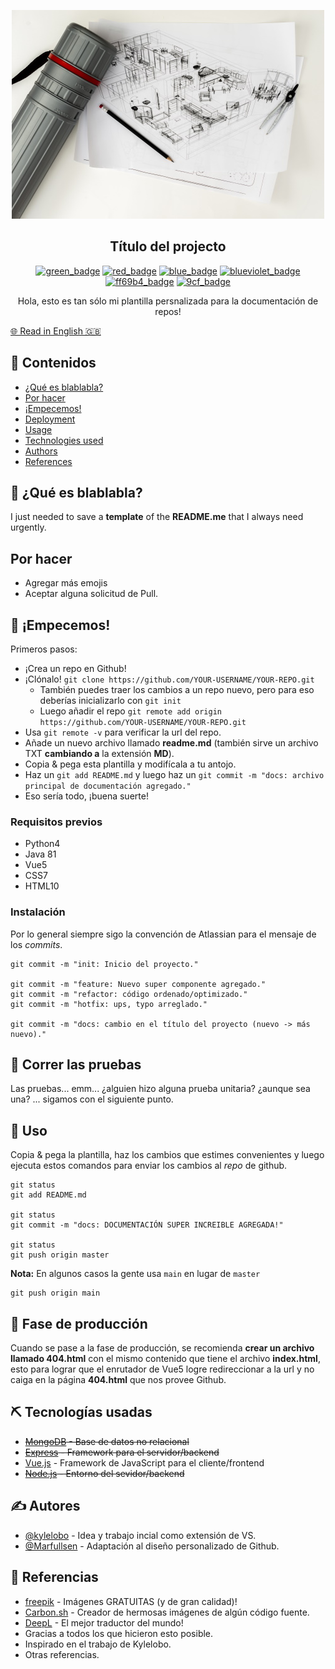 <p align="center">
  <a href="" rel="noopener">
 <img src="./docs/img/logo.jpg" alt="Project logo"></a>
</p>

<div align="center">

## Título del projecto

[![green_badge](https://img.shields.io/badge/insignia-success-success.svg)](https://shields.io/)
[![red_badge](https://img.shields.io/badge/insignia-critical-critical.svg)](https://shields.io/)
[![blue_badge](https://img.shields.io/badge/insignia-blue-blue.svg)](https://shields.io/)
[![blueviolet_badge](https://img.shields.io/badge/insignia-blueviolet-blueviolet.svg)](https://shields.io/)
[![ff69b4_badge](https://img.shields.io/badge/insignia-ff69b4-ff69b4.svg)](https://shields.io/)
[![9cf_badge](https://img.shields.io/badge/insignia-9cf-9cf.svg)](https://shields.io/)

</div>

<p align="center"> 
  Hola, esto es tan sólo mi plantilla persnalizada para la documentación de repos!
</p>

[🌐 Read in English 🇬🇧](./README.md)

## 📝 Contenidos

- [¿Qué es blablabla?](#about)
- [Por hacer](#todo)
- [¡Empecemos!](#getting_started)
- [Deployment](#deployment)
- [Usage](#usage)
- [Technologies used](#built_using)
- [Authors](#authors)
- [References](#acknowledgement)

## 🧐 ¿Qué es blablabla? <a name = "about"></a>

I just needed to save a **template** of the **README.me** that I always need urgently.

## Por hacer  <a name = "todo"></a>

- Agregar más emojis
- Aceptar alguna solicitud de Pull.

## 🏁 ¡Empecemos! <a name = "getting_started"></a>

Primeros pasos:

- ¡Crea un repo en Github!
- ¡Clónalo! `git clone https://github.com/YOUR-USERNAME/YOUR-REPO.git`
  - También puedes traer los cambios a un repo nuevo, pero para eso deberías inicializarlo con `git init` 
  - Luego añadir el repo `git remote add origin https://github.com/YOUR-USERNAME/YOUR-REPO.git`
- Usa `git remote -v` para verificar la url del repo.
- Añade un nuevo archivo llamado **readme.md** (también sirve un archivo TXT **cambiando a** la extensión **MD**).
- Copia & pega esta plantilla y modifícala a tu antojo.
- Haz un `git add README.md` y luego haz un `git commit -m "docs: archivo principal de documentación agregado."`
- Eso sería todo, ¡buena suerte!

### Requisitos previos

- Python4
- Java 81
- Vue5
- CSS7
- HTML10

### Instalación

Por lo general siempre sigo la convención de Atlassian para el mensaje de los _commits_.

```
git commit -m "init: Inicio del proyecto."

git commit -m "feature: Nuevo super componente agregado."
git commit -m "refactor: código ordenado/optimizado."
git commit -m "hotfix: ups, typo arreglado."

git commit -m "docs: cambio en el título del proyecto (nuevo -> más nuevo)."
```

## 🔧 Correr las pruebas <a name = "tests"></a>

Las pruebas... emm... ¿alguien hizo alguna prueba unitaria? ¿aunque sea una? ... sigamos con el siguiente punto.

## 🎈 Uso <a name="usage"></a>

Copia & pega la plantilla, haz los cambios que estimes convenientes y luego ejecuta estos comandos para enviar los cambios al _repo_ de github.

```
git status
git add README.md

git status
git commit -m "docs: DOCUMENTACIÓN SUPER INCREIBLE AGREGADA!"

git status
git push origin master
```

**Nota:** En algunos casos la gente usa `main` en lugar de `master`

```
git push origin main
```

## 🚀 Fase de producción <a name = "deployment"></a>

Cuando se pase a la fase de producción, se recomienda **crear un archivo llamado 404.html** con el mismo contenido que tiene el archivo **index.html**, esto para lograr que el enrutador de Vue5 logre redireccionar a la url y no caiga en la página **404.html** que nos provee Github.

## ⛏️ Tecnologías usadas <a name = "built_using"></a>

- ~~[MongoDB](https://www.mongodb.com/) - Base de datos no relacional~~
- ~~[Express](https://expressjs.com/) - Framework para el servidor/backend~~
- [Vue.js](https://vuejs.org/) - Framework de JavaScript para el cliente/frontend
- ~~[Node.js](https://nodejs.org/en/) - Entorno del sevidor/backend~~

## ✍️ Autores <a name = "authors"></a>

- [@kylelobo](https://github.com/kylelobo) - Idea y trabajo incial como extensión de VS.
- [@Marfullsen](https://github.com/Marfullsen) - Adaptación al diseño personalizado de Github.

## 🎉 Referencias <a name = "acknowledgement"></a>

- [freepik](www.freepik.com) - Imágenes GRATUITAS (y de gran calidad)!
- [Carbon.sh](https://carbon.now.sh/) - Creador de hermosas imágenes de algún código fuente.
- [DeepL](https://www.deepl.com/translator) - El mejor traductor del mundo!
- Gracias a todos los que hicieron esto posible.
- Inspirado en el trabajo de Kylelobo.
- Otras referencias.
